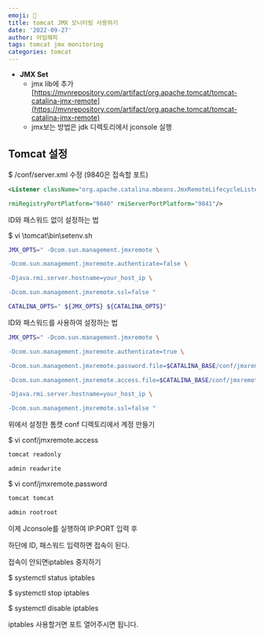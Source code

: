 ```yaml
---
emoji: 🐻
title: tomcat JMX 모니터링 사용하기
date: '2022-09-27'
author: 아임해피
tags: tomcat jmx monitoring
categories: tomcat
---
```



- **JMX Set**
    - jmx lib에 추가 [https://mvnrepository.com/artifact/org.apache.tomcat/tomcat-catalina-jmx-remote](https://mvnrepository.com/artifact/org.apache.tomcat/tomcat-catalina-jmx-remote)
    - jmx보는 방법은 jdk 디렉토리에서 jconsole 실행

## Tomcat 설정

$ /conf/server.xml 수정 (9840은 접속할 포트)

```xml
<Listener className="org.apache.catalina.mbeans.JmxRemoteLifecycleListener"

rmiRegistryPortPlatform="9840" rmiServerPortPlatform="9841"/>
```

ID와 패스워드 없이 설정하는 법


$ vi \tomcat\bin\setenv.sh

```bash
JMX_OPTS=" -Dcom.sun.management.jmxremote \

-Dcom.sun.management.jmxremote.authenticate=false \

-Djava.rmi.server.hostname=your_host_ip \

-Dcom.sun.management.jmxremote.ssl=false "

CATALINA_OPTS=" ${JMX_OPTS} ${CATALINA_OPTS}"
```

ID와 패스워드를 사용하여 설정하는 법

```bash
JMX_OPTS=" -Dcom.sun.management.jmxremote \

-Dcom.sun.management.jmxremote.authenticate=true \

-Dcom.sun.management.jmxremote.password.file=$CATALINA_BASE/conf/jmxremote.password  \

-Dcom.sun.management.jmxremote.access.file=$CATALINA_BASE/conf/jmxremote.access  \

-Djava.rmi.server.hostname=your_host_ip \

-Dcom.sun.management.jmxremote.ssl=false "
```

위에서 설정한 톰캣 conf 디렉토리에서 계정 만들기

$ vi conf/jmxremote.access

```bash
tomcat readonly

admin readwrite
```

$ vi  conf/jmxremote.password

```bash
tomcat tomcat

admin rootroot
```

이제 Jconsole를 실행하여 IP:PORT 입력 후

하단에 ID, 패스워드 입력하면 접속이 된다.


접속이 안되면iptables 중지하기 

$ systemctl status iptables

$ systemctl stop iptables

$ systemctl disable iptables


iptables 사용할거면 포트 열어주시면 됩니다.
